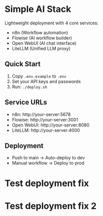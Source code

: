 # Simple AI Stack

Lightweight deployment with 4 core services:
- n8n (Workflow automation)
- Flowise (AI workflow builder) 
- Open WebUI (AI chat interface)
- LiteLLM (Unified LLM proxy)

## Quick Start

1. Copy `.env.example` to `.env`
2. Set your API keys and passwords
3. Run: `./deploy.sh`

## Service URLs

- n8n: http://your-server:5678
- Flowise: http://your-server:3001
- Open WebUI: http://your-server:8080
- LiteLLM: http://your-server:4000

## Deployment

- Push to main → Auto-deploy to dev
- Manual workflow → Deploy to prod

# Test deployment fix
# Test deployment fix 2